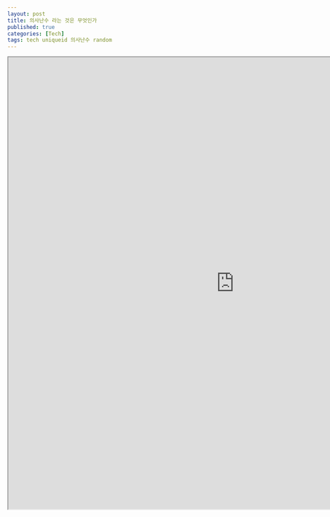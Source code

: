 ```yaml
---
layout: post
title: 의사난수 라는 것은 무엇인가
published: true
categories: [Tech]
tags: tech uniqueid 의사난수 random
---
```

<iframe width="1024" height="1024" src="https://docs.google.com/document/d/e/2PACX-1vQ4bXPP9xzZRe__ks0FH_MRNYQjxkKd27ELBZt_bbhti_ez0RFY3sPunx-EMWONxoyzwuetU2RMbA6L/pub?embedded=true"></iframe>  
    
